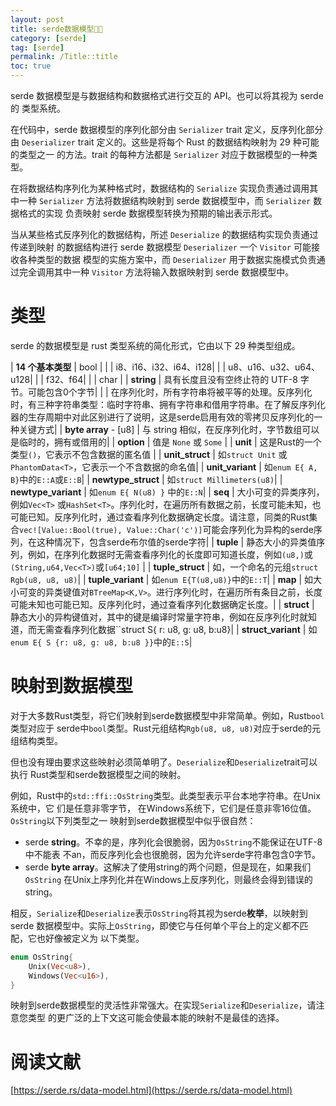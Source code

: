```yaml
---
layout: post
title: serde数据模型🚧🌈
category: [serde]
tag: [serde]
permalink: /Title::title
toc: true
---
```

serde 数据模型是与数据结构和数据格式进行交互的 API。也可以将其视为 serde 的
类型系统。

在代码中，serde 数据模型的序列化部分由 `Serializer` trait 定义，反序列化部分由 
`Deserializer` trait 定义的。这些是将每个 Rust 的数据结构映射为 29 种可能的类型之一
的方法。trait 的每种方法都是 `Serializer` 对应于数据模型的一种类型。

在将数据结构序列化为某种格式时，数据结构的 `Serialize` 实现负责通过调用其中一种 
`Serializer` 方法将数据结构映射到 serde 数据模型中，而 `Serializer` 数据格式的实现
负责映射 serde 数据模型转换为预期的输出表示形式。

当从某些格式反序列化的数据结构，所述 `Deserialize` 的数据结构实现负责通过传递到映射
的数据结构进行 serde 数据模型 `Deserializer` 一个 `Visitor` 可能接收各种类型的数据
模型的实施方案中，而 `Deserializer` 用于数据实施模式负责通过完全调用其中一种 `Visitor`
方法将输入数据映射到 serde 数据模型中。

# 类型
serde 的数据模型是 rust 类型系统的简化形式，它由以下 29 种类型组成。

| **14 个基本类型**     | bool                  |
|                       | i8、i16、i32、i64、i128|
|                       | u8、u16、u32、u64、u128|
|                       | f32、f64|
|                       | char |
| **string**            | 具有长度且没有空终止符的 UTF-8 字节。可能包含0个字节|
|                       | 在序列化时，所有字符串将被平等的处理。反序列化时，有三种字符串类型：临时字符串、拥有字符串和借用字符串。在了解反序列化器的生存周期中对此区别进行了说明，这是serde启用有效的零拷贝反序列化的一种关键方式|
| **byte array** - [u8] | 与 string 相似，在反序列化时，字节数组可以是临时的，拥有或借用的|
| **option**            | 值是 `None` 或 `Some` |
| **unit**              | 这是Rust的一个类型`()`，它表示不包含数据的匿名值 |
| **unit_struct**       | 如`struct Unit` 或`PhantomData<T>`，它表示一个不含数据的命名值|
| **unit_variant**      | 如`enum E{ A, B}`中的`E::A`或`E::B`|
| **newtype_struct**    | 如`struct Millimeters(u8)`|
| **newtype_variant**   | 如`enum E{ N(u8) }` 中的`E::N`|
| **seq**               | 大小可变的异类序列，例如`Vec<T>` 或`HashSet<T>`。序列化时，在遍历所有数据之前，长度可能未知，也可能已知。反序列化时，通过查看序列化数据确定长度。请注意，同类的Rust集合`vec![Value::Bool(true), Value::Char('c')]`可能会序列化为异构的serde序列，在这种情况下，包含serde布尔值的serde字符|
| **tuple**             | 静态大小的异类值序列，例如，在序列化数据时无需查看序列化的长度即可知道长度，例如`(u8,)`或`(String,u64,Vec<T>)`或`[u64;10]` |
| **tuple_struct**      | 如，一个命名的元组`struct Rgb(u8, u8, u8)`|
| **tuple_variant**     | 如`enum E{T(u8,u8)}`中的`E::T`|
| **map**               | 如大小可变的异类键值对`BTreeMap<K,V>`。进行序列化时，在遍历所有条目之前，长度可能未知也可能已知。反序列化时，通过查看序列化数据确定长度。|
| **struct**            | 静态大小的异构键值对，其中的键是编译时常量字符串，例如在反序列化时就知道，而无需查看序列化数据``struct S{ r: u8, g: u8, b:u8}|
| **struct_variant**    | 如`enum E{ S {r: u8, g: u8, b:u8 }}`中的`E::S`|

# 映射到数据模型
对于大多数Rust类型，将它们映射到serde数据模型中非常简单。例如，Rust`bool`类型对应于
serde中`bool`类型。Rust元组结构`Rgb(u8, u8, u8)`对应于serde的元组结构类型。

但也没有理由要求这些映射必须简单明了。`Deserialize`和`Deserialize`trait可以执行
Rust类型和serde数据模型之间的映射。

例如，Rust中的`std::ffi::OsString`类型。此类型表示平台本地字符串。在Unix系统中，它
们是任意非零字节， 在Windows系统下，它们是任意非零16位值。`OsString`以下列类型之一
映射到serde数据模型中似乎很自然：
- serde **string**。不幸的是，序列化会很脆弱，因为`OsString`不能保证在UTF-8中不能表
不an，而反序列化会也很脆弱，因为允许serde字符串包含0字节。
- serde **byte array**。这解决了使用string的两个问题，但是现在，如果我们`OsString`
在Unix上序列化并在Windows上反序列化，则最终会得到错误的string。

相反，`Serialize`和`Deserialize`表示`OsString`将其视为serde**枚举**，以映射到serde
数据模型中。实际上`OsString`，即使它与任何单个平台上的定义都不匹配，它也好像被定义为
以下类型。
``` rust
enum OsString{
    Unix(Vec<u8>),
    Windows(Vec<u16>),
}
```

映射到serde数据模型的灵活性非常强大。在实现`Serialize`和`Deserialize`，请注意您类型
的更广泛的上下文这可能会使最本能的映射不是最佳的选择。

# 阅读文献
[https://serde.rs/data-model.html](https://serde.rs/data-model.html)